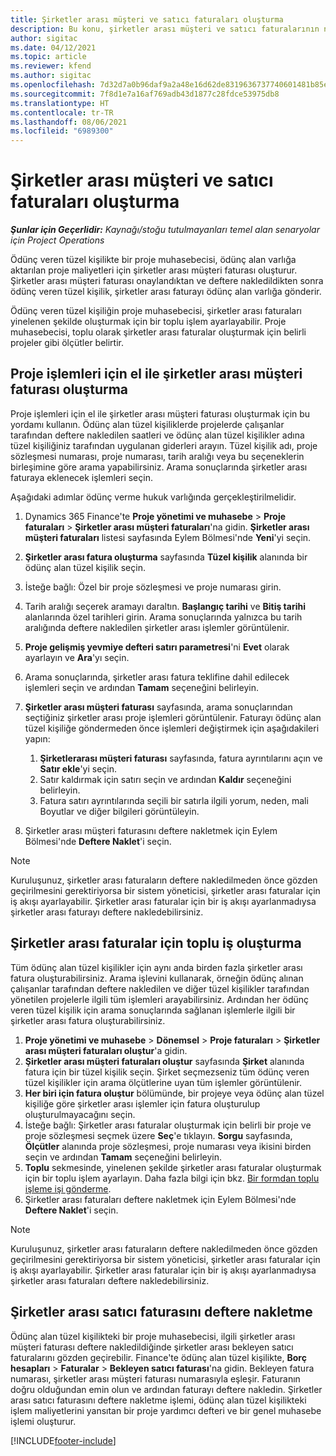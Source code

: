 ```yaml
---
title: Şirketler arası müşteri ve satıcı faturaları oluşturma
description: Bu konu, şirketler arası müşteri ve satıcı faturalarının nasıl oluşturulacağı hakkında bilgi sağlar.
author: sigitac
ms.date: 04/12/2021
ms.topic: article
ms.reviewer: kfend
ms.author: sigitac
ms.openlocfilehash: 7d32d7a0b96daf9a2a48e16d62de8319636737740601481b85ee887948e31110
ms.sourcegitcommit: 7f8d1e7a16af769adb43d1877c28fdce53975db8
ms.translationtype: HT
ms.contentlocale: tr-TR
ms.lasthandoff: 08/06/2021
ms.locfileid: "6989300"
---
```

# <a name="create-intercompany-customer-and-vendor-invoices"></a>Şirketler arası müşteri ve satıcı faturaları oluşturma

_**Şunlar için Geçerlidir:** Kaynağı/stoğu tutulmayanları temel alan senaryolar için Project Operations_

Ödünç veren tüzel kişilikte bir proje muhasebecisi, ödünç alan varlığa aktarılan proje maliyetleri için şirketler arası müşteri faturası oluşturur. Şirketler arası müşteri faturası onaylandıktan ve deftere nakledildikten sonra ödünç veren tüzel kişilik, şirketler arası faturayı ödünç alan varlığa gönderir.

Ödünç veren tüzel kişiliğin proje muhasebecisi, şirketler arası faturaları yinelenen şekilde oluşturmak için bir toplu işlem ayarlayabilir. Proje muhasebecisi, toplu olarak şirketler arası faturalar oluşturmak için belirli projeler gibi ölçütler belirtir.

## <a name="manually-create-an-intercompany-customer-invoice-for-project-transactions"></a>Proje işlemleri için el ile şirketler arası müşteri faturası oluşturma 

Proje işlemleri için el ile şirketler arası müşteri faturası oluşturmak için bu yordamı kullanın. Ödünç alan tüzel kişiliklerde projelerde çalışanlar tarafından deftere nakledilen saatleri ve ödünç alan tüzel kişilikler adına tüzel kişiliğiniz tarafından uygulanan giderleri arayın. Tüzel kişilik adı, proje sözleşmesi numarası, proje numarası, tarih aralığı veya bu seçeneklerin birleşimine göre arama yapabilirsiniz. Arama sonuçlarında şirketler arası faturaya eklenecek işlemleri seçin. 

Aşağıdaki adımlar ödünç verme hukuk varlığında gerçekleştirilmelidir. 

1. Dynamics 365 Finance'te **Proje yönetimi ve muhasebe** > **Proje faturaları** > **Şirketler arası müşteri faturaları**'na gidin. **Şirketler arası müşteri faturaları** listesi sayfasında Eylem Bölmesi'nde **Yeni**'yi seçin.
2. **Şirketler arası fatura oluşturma** sayfasında **Tüzel kişilik** alanında bir ödünç alan tüzel kişilik seçin.
3. İsteğe bağlı: Özel bir proje sözleşmesi ve proje numarası girin.
4. Tarih aralığı seçerek aramayı daraltın. **Başlangıç tarihi** ve **Bitiş tarihi** alanlarında özel tarihleri girin. Arama sonuçlarında yalnızca bu tarih aralığında deftere nakledilen şirketler arası işlemler görüntülenir.
5. **Proje gelişmiş yevmiye defteri satırı parametresi**'ni **Evet** olarak ayarlayın ve **Ara**'yı seçin.
6. Arama sonuçlarında, şirketler arası fatura teklifine dahil edilecek işlemleri seçin ve ardından **Tamam** seçeneğini belirleyin.
7. **Şirketler arası müşteri faturası** sayfasında, arama sonuçlarından seçtiğiniz şirketler arası proje işlemleri görüntülenir. Faturayı ödünç alan tüzel kişiliğe göndermeden önce işlemleri değiştirmek için aşağıdakileri yapın:
  
    1. **Şirketlerarası müşteri faturası** sayfasında, fatura ayrıntılarını açın ve **Satır ekle**'yi seçin.
    2. Satır kaldırmak için satırı seçin ve ardından **Kaldır** seçeneğini belirleyin.
    3. Fatura satırı ayrıntılarında seçili bir satırla ilgili yorum, neden, mali Boyutlar ve diğer bilgileri görüntüleyin.
    
8. Şirketler arası müşteri faturasını deftere nakletmek için Eylem Bölmesi'nde **Deftere Naklet**'i seçin.

> [!NOTE]
> Kuruluşunuz, şirketler arası faturaların deftere nakledilmeden önce gözden geçirilmesini gerektiriyorsa bir sistem yöneticisi, şirketler arası faturalar için iş akışı ayarlayabilir. Şirketler arası faturalar için bir iş akışı ayarlanmadıysa şirketler arası faturayı deftere nakledebilirsiniz.

## <a name="create-a-batch-job-for-intercompany-invoices"></a>Şirketler arası faturalar için toplu iş oluşturma

Tüm ödünç alan tüzel kişilikler için aynı anda birden fazla şirketler arası fatura oluşturabilirsiniz. Arama işlevini kullanarak, örneğin ödünç alınan çalışanlar tarafından deftere nakledilen ve diğer tüzel kişilikler tarafından yönetilen projelerle ilgili tüm işlemleri arayabilirsiniz. Ardından her ödünç veren tüzel kişilik için arama sonuçlarında sağlanan işlemlerle ilgili bir şirketler arası fatura oluşturabilirsiniz.

1. **Proje yönetimi ve muhasebe** > **Dönemsel** > **Proje faturaları** > **Şirketler arası müşteri faturaları oluştur**'a gidin.
2. **Şirketler arası müşteri faturaları oluştur** sayfasında **Şirket** alanında fatura için bir tüzel kişilik seçin. Şirket seçmezseniz tüm ödünç veren tüzel kişilikler için arama ölçütlerine uyan tüm işlemler görüntülenir.
3. **Her biri için fatura oluştur** bölümünde, bir projeye veya ödünç alan tüzel kişiliğe göre şirketler arası işlemler için fatura oluşturulup oluşturulmayacağını seçin.
4. İsteğe bağlı: Şirketler arası faturalar oluşturmak için belirli bir proje ve proje sözleşmesi seçmek üzere **Seç**'e tıklayın. **Sorgu** sayfasında, **Ölçütler** alanında proje sözleşmesi, proje numarası veya ikisini birden seçin ve ardından **Tamam** seçeneğini belirleyin.
5. **Toplu** sekmesinde, yinelenen şekilde şirketler arası faturalar oluşturmak için bir toplu işlem ayarlayın. Daha fazla bilgi için bkz. [Bir formdan toplu işleme işi gönderme](/dynamicsax-2012/appuser-itpro/submit-a-batch-processing-job-from-a-form).
6. Şirketler arası faturaları deftere nakletmek için Eylem Bölmesi'nde **Deftere Naklet**'i seçin.

> [!NOTE]
> Kuruluşunuz, şirketler arası faturaların deftere nakledilmeden önce gözden geçirilmesini gerektiriyorsa bir sistem yöneticisi, şirketler arası faturalar için iş akışı ayarlayabilir. Şirketler arası faturalar için bir iş akışı ayarlanmadıysa şirketler arası faturaları deftere nakledebilirsiniz.

## <a name="post-the-intercompany-vendor-invoice"></a>Şirketler arası satıcı faturasını deftere nakletme

Ödünç alan tüzel kişilikteki bir proje muhasebecisi, ilgili şirketler arası müşteri faturası deftere nakledildiğinde şirketler arası bekleyen satıcı faturalarını gözden geçirebilir. Finance'te ödünç alan tüzel kişilikte, **Borç hesapları** > **Faturalar** > **Bekleyen satıcı faturası**'na gidin. Bekleyen fatura numarası, şirketler arası müşteri faturası numarasıyla eşleşir. Faturanın doğru olduğundan emin olun ve ardından faturayı deftere nakledin. Şirketler arası satıcı faturasını deftere nakletme işlemi, ödünç alan tüzel kişilikteki işlem maliyetlerini yansıtan bir proje yardımcı defteri ve bir genel muhasebe işlemi oluşturur.


[!INCLUDE[footer-include](../includes/footer-banner.md)]
